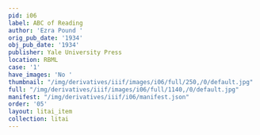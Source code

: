 ```yaml
---
pid: i06
label: ABC of Reading
author: 'Ezra Pound '
orig_pub_date: '1934'
obj_pub_date: '1934'
publisher: Yale University Press
location: RBML
case: '1'
have_images: 'No '
thumbnail: "/img/derivatives/iiif/images/i06/full/250,/0/default.jpg"
full: "/img/derivatives/iiif/images/i06/full/1140,/0/default.jpg"
manifest: "/img/derivatives/iiif/i06/manifest.json"
order: '05'
layout: litai_item
collection: litai
---
```

